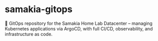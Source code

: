 # samakia-gitops
🚀 GitOps repository for the Samakia Home Lab Datacenter – managing Kubernetes applications via ArgoCD, with full CI/CD, observability, and infrastructure as code.
